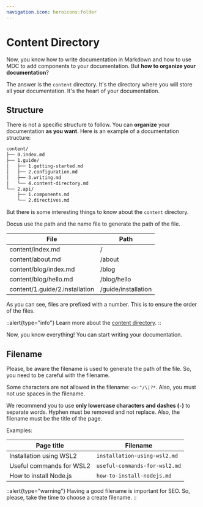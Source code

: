 ```yaml
---
navigation.icon: heroicons:folder
---
```


# Content Directory

Now, you know how to write documentation in Markdown and how to use MDC to add components to your documentation. But **how to organize your documentation**?

The answer is the `content` directory. It's the directory where you will store all your documentation. It's the heart of your documentation.

## Structure

There is not a specific structure to follow. You can **organize** your documentation **as you want**. Here is an example of a documentation structure:

```txt
content/
├── 0.index.md
├── 1.guide/
│   ├── 1.getting-started.md
│   ├── 2.configuration.md
│   ├── 3.writing.md
│   └── 4.content-directory.md
└── 2.api/
    ├── 1.components.md
    └── 2.directives.md
```

But there is some interesting things to know about the `content` directory.

Docus use the path and the name file to generate the path of the file.

| File | Path |
| --- | --- |
| content/index.md | / |
| content/about.md | /about |
| content/blog/index.md	| /blog |
| content/blog/hello.md |	/blog/hello |
| content/1.guide/2.installation |	/guide/installation |

As you can see, files are prefixed with a number. This is to ensure the order of the files.

::alert{type="info"}
Learn more about the [content directory](https://content.nuxtjs.org/guide/writing/content-directory).
::


Now, you know everything! You can start writing your documentation.

## Filename

Please, be aware the filename is used to generate the path of the file. So, you need to be careful with the filename.

Some characters are not allowed in the filename: `<>:"/\|?*`. Also, you must not use spaces in the filename.

We recommend you to use **only lowercase characters and dashes (`-`)** to separate words. Hyphen must be removed and not replace. Also, the filename must be the title of the page.

Examples:

| Page title | Filename |
| --- | --- |
| Installation using WSL2 | `installation-using-wsl2.md` | 
| Useful commands for WSL2 | `useful-commands-for-wsl2.md` |
| How to install Node.js | `how-to-install-nodejs.md` |

::alert{type="warning"}
Having a good filename is important for SEO. So, please, take the time to choose a create filename.
::
